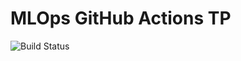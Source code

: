 # MLOps GitHub Actions TP 
 
![Build 
Status](https://github.com/Arnaudb78/github-actions-tp1/actions/workflows/badge.yml/badge.svg) 